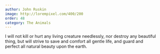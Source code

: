 ```yaml
---
author: John Ruskin
image: http://lorempixel.com/400/200
order: 48
category: The Animals
---
```


I will not kill or hurt any living creature needlessly, nor destroy any beautiful thing, but will strive to save and comfort all gentle life, and guard and perfect all natural beauty upon the earth.
